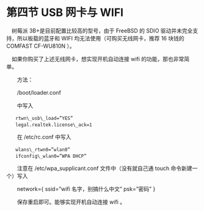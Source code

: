 # 第四节 USB 网卡与 WIFI

　树莓派 3B+是目前配置比较高的型号，由于 FreeBSD 的 SDIO 驱动并未完全支持，所以板载的蓝牙和 WIFI 均无法使用（可购买无线网卡，推荐 16 块钱的 COMFAST CF-WU810N ）。

　如果你购买了上述无线网卡，想实现开机自动连接 wifi 的功能，那也非常简单。

　　方法：

　　/boot/loader.conf

　　中写入
```
　　rtwn\_usb\_load=”YES”
　　legal.realtek.license\_ack=1
```
　　在 /etc/rc.conf 中写入
```
　　wlans\_rtwn0=”wlan0”
　　ifconfig\_wlan0=”WPA DHCP”
```
　　注意在 /etc/wpa\_supplicant.conf 文件中（没有就自己通 touch 命令新建一个）写入

　　network={ ssid=”wifi 名字，别搞什么中文” psk=”密码” }

　　保存重启即可。能够实现开机自动连接 wifi 。
